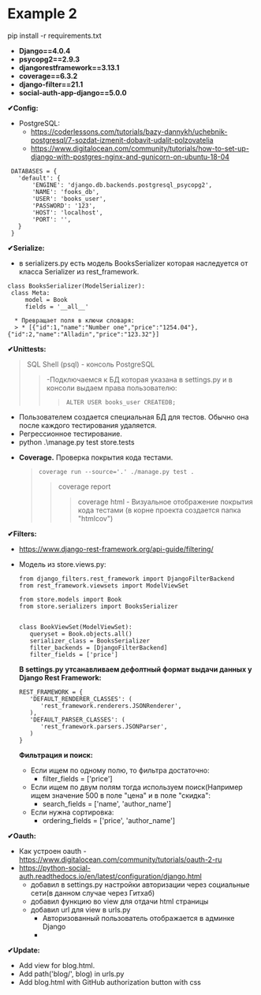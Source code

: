 # Example 2

pip install -r requirements.txt

- **Django==4.0.4**
- **psycopg2==2.9.3**
- **djangorestframework==3.13.1**
- **coverage==6.3.2**
- **django-filter==21.1**
- **social-auth-app-django==5.0.0**


**✔Config:** 
   + PostgreSQL:
     * https://coderlessons.com/tutorials/bazy-dannykh/uchebnik-postgresql/7-sozdat-izmenit-dobavit-udalit-polzovatelia
     * https://www.digitalocean.com/community/tutorials/how-to-set-up-django-with-postgres-nginx-and-gunicorn-on-ubuntu-18-04
   ``` 
    DATABASES = {
      'default': {
          'ENGINE': 'django.db.backends.postgresql_psycopg2',
          'NAME': 'fooks_db',
          'USER': 'books_user',
          'PASSWORD': '123',
          'HOST': 'localhost',
          'PORT': '',
      }
    } 
```

**✔Serialize:**
   + в serializers.py есть модель BooksSerializer которая наследуется от класса Serializer из rest_framework.
   ```
   class BooksSerializer(ModelSerializer):
    class Meta:
        model = Book
        fields = '__all__'
   ```
      * Превращает поля в ключи словаря:
      > * [{"id":1,"name":"Number one","price":"1254.04"},{"id":2,"name":"Alladin","price":"123.32"}]

**✔Unittests:**
> SQL Shell (psql) - консоль PostgreSQL
> > -Подключаемся к БД которая указана в settings.py и в конcоли выдаем права пользователю: 
> > > ``` ALTER USER books_user CREATEDB; ```
   + Пользователем создается специальная БД для тестов. Обычно она после каждого тестирования удаляется.
   + Регрессионное тестирование.
   + python .\manage.py test store.tests
   - **Coverage.** Проверка покрытия кода тестами.
      > ``` coverage run --source='.' ./manage.py test . ```
      > > coverage report
      > > > coverage html - Визуальное отображение покрытия кода тестами (в корне проекта создается папка "htmlcov")

**✔Filters:**
 * https://www.django-rest-framework.org/api-guide/filtering/
 * Модель из store.views.py:
   ``` 
   from django_filters.rest_framework import DjangoFilterBackend
   from rest_framework.viewsets import ModelViewSet

   from store.models import Book
   from store.serializers import BooksSerializer


   class BookViewSet(ModelViewSet):
      queryset = Book.objects.all()
      serializer_class = BooksSerializer
      filter_backends = [DjangoFilterBackend]
      filter_fields = ['price']
   ```
   **В settings.py утсанавливаем дефолтный формат выдачи данных у Django Rest Framework:**
   ```
   REST_FRAMEWORK = {
      'DEFAULT_RENDERER_CLASSES': (
         'rest_framework.renderers.JSONRenderer',
      ),
      'DEFAULT_PARSER_CLASSES': (
         'rest_framework.parsers.JSONParser',
      )
   }
   ```

   **Фильтрация и поиск:**
      + Если ищем по одному полю, то фильтра достаточно:
         - filter_fields = ['price']
      + Если ищем по двум полям тогда используем поиск(Например ищем значение 500 в поле "цена" и в поле "скидка":
         * search_fields = ['name', 'author_name']
      + Если нужна сортировка:
         - ordering_fields = ['price', 'author_name']

**✔Oauth:**
   * Как устроен oauth - https://www.digitalocean.com/community/tutorials/oauth-2-ru
   * https://python-social-auth.readthedocs.io/en/latest/configuration/django.html   
      +  добавил в settings.py настройки авторизации через социальные сети(в данном случае через Гитхаб)
      +  добавил функцию во view для отдачи html страницы
      +  добавил url для view в urls.py
         - Авторизованный пользователь отображается в админке Django 
         - 
 **✔Update:**
   + Add view for blog.html.  
   + Add path('blog/', blog) in urls.py
   + Add blog.html with GitHub authorization button with css


